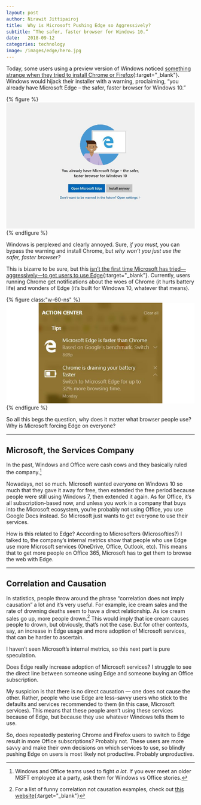 ```yaml
---
layout: post
author: Nirawit Jittipairoj
title:  Why is Microsoft Pushing Edge so Aggressively?
subtitle: “The safer, faster browser for Windows 10.”
date:   2018-09-12
categories: technology
image: /images/edge/hero.jpg
---
```


Today, some users using a preview version of Windows noticed [something strange when they tried to install Chrome or Firefox](https://www.theverge.com/2018/9/12/17850146/microsoft-windows-10-chrome-firefox-warning){:target="_blank"}. Windows would hijack their installer with a warning, proclaiming, “you already have Microsoft Edge – the safer, faster browser for Windows 10.” 

{% figure %}
![](/images/edge/warning.jpg)
{% endfigure %}

Windows is perplexed and clearly annoyed. Sure, *if you must*, you can bypass the warning and install Chrome, but *why won’t you just use the safer, faster browser?*

This is bizarre to be sure, but this [isn’t the first time Microsoft has tried—aggressively—to get users to use Edge](https://www.cnet.com/how-to/turn-off-windows-10s-pushy-edge-notifications/){:target="_blank"}. Currently, users running Chrome get notifications about the woes of Chrome (it hurts battery life) and wonders of Edge (it’s built for Windows 10, whatever that means).

{% figure class:"w-60-ns" %}
![](/images/edge/notification.png)
{% endfigure %}

So all this begs the question, why does it matter what browser people use? Why is Microsoft forcing Edge on everyone?

---

## Microsoft, the Services Company

In the past, Windows and Office were cash cows and they basically ruled the company.[^1]

Nowadays, not so much. Microsoft wanted everyone on Windows 10 so much that they gave it away for free, then extended the free period because people were still using Windows 7, then extended it again. As for Office, it’s all subscription-based now, and unless you work in a company that buys into the Microsoft ecosystem, you’re probably not using Office, you use Google Docs instead. So Microsoft just wants to get everyone to use their services.

How is this related to Edge? According to Microsofters (Microsofties?) I talked to, the company’s internal metrics show that people who use Edge use more Microsoft services (OneDrive, Office, Outlook, etc). This means that to get more people on Office 365, Microsoft has to get them to browse the web with Edge.

---

## Correlation and Causation

In statistics, people throw around the phrase “correlation does not imply causation” a lot and it’s very useful. For example, ice cream sales and the rate of drowning deaths seem to have a direct relationship. As ice cream sales go up, more people drown.[^n] This would imply that ice cream causes people to drown, but obviously, that’s not the case. But for other contexts, say, an increase in Edge usage and more adoption of Microsoft services, that can be harder to ascertain.

I haven’t seen Microsoft’s internal metrics, so this next part is pure speculation.

Does Edge really increase adoption of Microsoft services? I struggle to see the direct line between someone using Edge and someone buying an Office subscription.

My suspicion is that there is no direct causation — one does not cause the other. Rather, people who use Edge are less-savvy users who stick to the defaults and services recommended to them (in this case, Microsoft services). This means that these people aren’t using these services because of Edge, but because they use whatever Windows tells them to use.

So, does repeatedly pestering Chrome and Firefox users to switch to Edge result in more Office subscriptions? Probably not. These users are more savvy and make their own decisions on which services to use, so blindly pushing Edge on users is most likely not productive. Probably unproductive.

[^1]: Windows and Office teams used to fight *a lot*. If you ever meet an older MSFT employee at a party, ask them for Windows vs Office stories.
[^n]: For a list of funny correlation not causation examples, check out [this website](http://www.tylervigen.com/spurious-correlations){:target="_blank"}